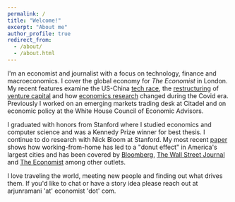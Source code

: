 ```yaml
---
permalink: /
title: "Welcome!"
excerpt: "About me"
author_profile: true
redirect_from: 
  - /about/
  - /about.html
---
```



I'm an economist and journalist with a focus on technology, finance and macroeconomics. I cover the global economy for <i>The Economist</i> in London. My recent features examine the US-China [tech race](https://www.economist.com/briefing/2022/10/13/china-and-the-west-are-in-a-race-to-foster-innovation), the [restructuring](https://www.economist.com/finance-and-economics/2021/11/23/the-bright-new-age-of-venture-capital/21806438) of [venture capital](https://www.economist.com/leaders/2021/11/27/adventure-capitalism) and how [economics research](https://www.economist.com/briefing/2021/10/23/enter-third-wave-economics) changed during the Covid era. Previously I worked on an emerging markets trading desk at Citadel and on economic policy at the White House Council of Economic Advisors.

I graduated with honors from Stanford where I studied economics and computer science and was a Kennedy Prize winner for best thesis. I continue to do research with Nick Bloom at Stanford. My most recent [paper](https://www.nber.org/system/files/working_papers/w28876/w28876.pdf) shows how working-from-home has led to a "donut effect" in America's largest cities and has been covered by [Bloomberg](https://www.bloomberg.com/news/articles/2021-06-01/americans-are-done-with-5-days-a-week-in-the-office-here-s-what-that-means-for-the-economy), [The Wall Street Journal](https://www.wsj.com/articles/pandemic-urban-decay-and-economic-renewal-11659038760) and [The Economist](https://www.economist.com/graphic-detail/2021/07/04/covid-19-has-persuaded-americans-to-leave-city-centres) among other outlets.

I love traveling the world, meeting new people and finding out what drives them. If you'd like to chat or have a story idea please reach out at arjunramani 'at' economist 'dot' com.


